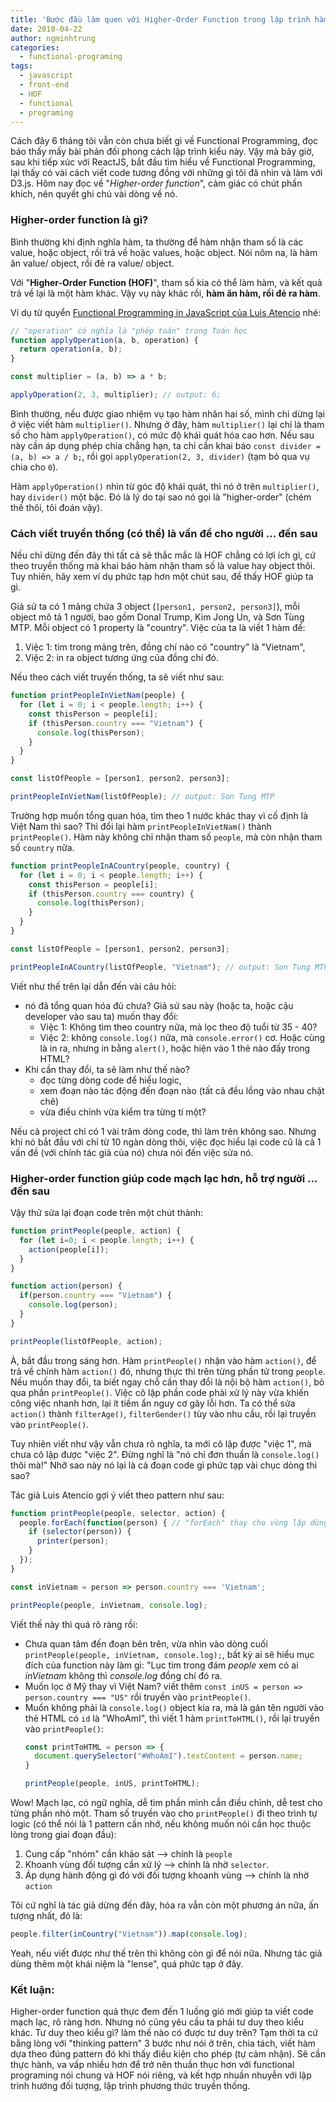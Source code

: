 ```yaml
---
title: 'Bước đầu làm quen với Higher-Order Function trong lập trình hàm'
date: 2018-04-22
author: ngminhtrung
categories:
  - functional-programing
tags:
  - javascript
  - front-end
  - HOF
  - functional
  - programing
---
```


Cách đây 6 tháng tôi vẫn còn chưa biết gì về Functional Programming, đọc báo thấy mấy bài phản đối phong cách lập trình kiểu này. Vậy mà bây giờ, sau khi tiếp xúc với ReactJS, bắt đầu tìm hiểu về Functional Programming, lại thấy có vài cách viết code tương đồng với những gì tôi đã nhìn và làm với D3.js. Hôm nay đọc về "*Higher-order function*", cảm giác có chút phấn khích, nên quyết ghi chú vài dòng về nó.

### Higher-order function là gì?

Bình thường khi định nghĩa hàm, ta thường để hàm nhận tham số là các value, hoặc object, rồi trả về hoặc values, hoặc object. Nói nôm na, là hàm ăn value/ object, rồi đẻ ra value/ object. 

Với "**Higher-Order Function (HOF)**", tham số kia có thể làm hàm, và kết quả trả về lại là một hàm khác. Vậy vụ này khác rồi, **hàm ăn hàm, rồi đẻ ra hàm**. 

Ví dụ từ quyển [Functional Programming in JavaScript của Luis Atencio](https://www.manning.com/books/functional-programming-in-javascript) nhé:

```javascript
// "operation" có nghĩa là "phép toán" trong Toán học 
function applyOperation(a, b, operation) {
  return operation(a, b);
}

const multiplier = (a, b) => a * b;

applyOperation(2, 3, multiplier); // output: 6;
```

Bình thường, nếu được giao nhiệm vụ tạo hàm nhân hai số, mình chỉ dừng lại ở việc viết hàm `multiplier()`. Nhưng ở đây, hàm `multiplier()` lại chỉ là tham số cho hàm `applyOperation()`, có mức độ khái quát hóa cao hơn. Nếu sau này cần áp dụng phép chia chẳng hạn, ta chỉ cần khai báo `const divider = (a, b) => a / b;`, rồi gọi `applyOperation(2, 3, divider)` (tạm bỏ qua vụ chia cho `0`). 

Hàm `applyOperation()` nhìn từ góc độ khái quát, thì nó ở trên `multiplier()`, hay `divider()` một bậc. Đó là lý do tại sao nó gọi là "higher-order" (chém thế thôi, tôi đoán vậy). 

### Cách viết truyền thống (có thể) là vấn đề cho người ... đến sau

Nếu chỉ dừng đến đây thì tất cả sẽ thắc mắc là HOF chẳng có lợi ích gì, cứ theo truyền thống mà khai báo hàm nhận tham số là value hay object thôi. Tuy nhiên, hãy xem ví dụ phức tạp hơn một chút sau, để thấy HOF giúp ta gì. 

Giả sử ta có 1 mảng chứa 3 object (`[person1, person2, person3]`), mỗi object mô tả 1 người, bao gồm Donal Trump, Kim Jong Un, và Sơn Tùng MTP. Mỗi object có 1 property là "country". Việc của ta là viết 1 hàm để:
1. Việc 1: tìm trong mảng trên, đồng chí nào có "country" là "Vietnam", 
2. Việc 2: in ra object tương ứng của đồng chí đó. 

Nếu theo cách viết truyền thống, ta sẽ viết như sau:

```javascript
function printPeopleInVietNam(people) {
  for (let i = 0; i < people.length; i++) {
    const thisPerson = people[i];
    if (thisPerson.country === "Vietnam") {
      console.log(thisPerson);
    }
  }
}

const listOfPeople = [person1, person2, person3];

printPeopleInVietNam(listOfPeople); // output: Son Tung MTP
```

Trường hợp muốn tổng quan hóa, tìm theo 1 nước khác thay vì cố định là Việt Nam thì sao? Thì đổi lại hàm `printPeopleInVietNam()` thành `printPeople()`. Hàm này không chỉ nhận tham số `people`, mà còn nhận tham số `country` nữa.

```javascript
function printPeopleInACountry(people, country) {
  for (let i = 0; i < people.length; i++) {
    const thisPerson = people[i];
    if (thisPerson.country === country) {
      console.log(thisPerson);
    }
  }
}

const listOfPeople = [person1, person2, person3];

printPeopleInACountry(listOfPeople, "Vietnam"); // output: Son Tung MTP
```

Viết như thế trên lại dẫn đến vài câu hỏi:
- nó đã tổng quan hóa đủ chưa? Giả sử sau này (hoặc ta, hoặc cậu developer vào sau ta) muốn thay đổi:
  - Việc 1: Không tìm theo country nữa, mà lọc theo độ tuổi từ 35 - 40?
  - Việc 2: không `console.log()` nữa, mà `console.error()` cơ. Hoặc cùng là in ra, nhưng in bằng `alert()`, hoặc hiện vào 1 thẻ nào đấy trong HTML?
- Khi cần thay đổi, ta sẽ làm như thế nào? 
  - đọc từng dòng code để hiểu logic, 
  - xem đoạn nào tác động đến đoạn nào (tất cả đều lồng vào nhau chặt chẽ)
  - vừa điều chỉnh vừa kiểm tra từng tí một?

Nếu cả project chỉ có 1 vài trăm dòng code, thì làm trên không sao. Nhưng khi nó bắt đầu với chỉ từ 10 ngàn dòng thôi, việc đọc hiểu lại code cũ là cả 1 vấn đề (với chính tác giả của nó) chưa nói đến việc sửa nó.

### Higher-order function giúp code mạch lạc hơn, hỗ trợ người ... đến sau

Vậy thử sửa lại đoạn code trên một chút thành:

```javascript
function printPeople(people, action) {
  for (let i=0; i < people.length; i++) {
    action(people[i]);
  }
}

function action(person) {
  if(person.country === "Vietnam") {
    console.log(person);
  }
}

printPeople(listOfPeople, action);
```

À, bắt đầu trong sáng hơn. Hàm `printPeople()` nhận vào hàm `action()`, để trả về chính hàm `action()` đó, nhưng thực thi trên từng phần tử trong `people`. Nếu muốn thay đổi, ta biết ngay chỗ cần thay đổi là nội bộ hàm `action()`, bỏ qua phần `printPeople()`. Việc cô lập phần code phải xử lý này vừa khiến công việc nhanh hơn, lại ít tiềm ẩn nguy cơ gây lỗi hơn. Ta có thể sửa `action()` thành `filterAge()`, `filterGender()` tùy vào nhu cầu, rồi lại truyền vào `printPeople()`.

Tuy nhiên viết như vậy vẫn chưa rõ nghĩa, ta mới cô lập được "việc 1", mà chưa cô lập được "việc 2". Đừng nghĩ là "nó chỉ đơn thuần là `console.log()` thôi mà!" Nhỡ sao này nó lại là cả đoạn code gì phức tạp vài chục dòng thì sao?

Tác giả Luis Atencio gợi ý viết theo pattern như sau:

```javascript
function printPeople(people, selector, action) {
  people.forEach(function(person) { // "forEach" thay cho vòng lặp dùng "for"
    if (selector(person)) {
      printer(person);
    }  
  });
}

const inVietnam = person => person.country === 'Vietnam';

printPeople(people, inVietnam, console.log);
```

Viết thế này thì quá rõ ràng rồi:
- Chưa quan tâm đến đoạn bên trên, vừa nhìn vào dòng cuối `printPeople(people, inVietnam, console.log);`, bất kỳ ai sẽ hiểu mục đích của function này làm gì: "Lục tìm trong đám *people* xem có ai *inVietnam* không thì *console.log* đồng chí đó ra. 
- Muốn lọc ở Mỹ thay vì Việt Nam? viết thêm `const inUS = person => person.country === "US"` rồi truyền vào `printPeople()`. 
- Muốn không phải là `console.log()` object kia ra, mà là gán tên người vào thẻ HTML có `id` là "WhoAmI", thì viết 1 hàm `printToHTML()`, rồi lại truyền vào `printPeople()`:
    ```javascript
    const printToHTML = person => {
      document.querySelector("#WhoAmI").textContent = person.name;
    }

    printPeople(people, inUS, printToHTML);
    ```

Wow! Mạch lạc, có ngữ nghĩa, dễ tìm phần mình cần điều chỉnh, dễ test cho từng phần nhỏ một. Tham số truyền vào cho `printPeople()` đi theo trình tự logic (có thể nói là 1 pattern cần nhớ, nếu không muốn nói cần học thuộc lòng trong giai đoạn đầu):
1. Cung cấp "nhóm" cần khảo sát --> chính là `people`
2. Khoanh vùng đối tượng cần xử lý --> chính là nhờ `selector`. 
3. Áp dụng hành động gì đó với đối tượng khoanh vùng --> chính là nhờ `action`

Tôi cứ nghĩ là tác giả dừng đến đây, hóa ra vẫn còn một phương án nữa, ấn tượng nhất, đó là:

```javascript
people.filter(inCountry("Vietnam")).map(console.log);
```

Yeah, nếu viết được như thế trên thì không còn gì để nói nữa. Nhưng tác giả dùng thêm một khái niệm là "lense", quá phức tạp ở đây.

### Kết luận:

Higher-order function quả thực đem đến 1 luồng gió mới giúp ta viết code mạch lạc, rõ ràng hơn. Nhưng nó cũng yêu cầu ta phải tư duy theo kiểu khác. Tư duy theo kiểu gì? làm thế nào có được tư duy trên? Tạm thời ta cứ bằng lòng với "thinking pattern" 3 bước như nói ở trên, chia tách, viết hàm dựa theo đúng pattern đó khi thấy điều kiện cho phép (tự cảm nhận). Sẽ cần thực hành, va vấp nhiều hơn để trở nên thuần thục hơn với functional programing nói chung và HOF nói riêng, và kết hợp nhuần nhuyễn với lập trình hướng đối tượng, lập trình phương thức truyền thống. 